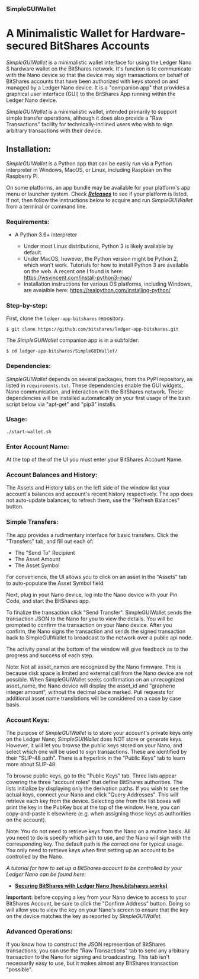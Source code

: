 ### SimpleGUIWallet

# A Minimalistic Wallet for Hardware-secured BitShares Accounts

_SimpleGUIWallet_ is a minimalistic wallet interface for using the Ledger Nano S hardware wallet on the BitShares network.  It's function is to communicate with the Nano device so that the device may sign transactions on behalf of BitShares accounts that have been authorized with keys stored on and managed by a Ledger Nano device.  It is a "companion app" that provides a graphical user interface (GUI) to the BitShares App running within the Ledger Nano device.

_SimpleGUIWallet_ is a minimalistic wallet, intended primarily to support simple transfer operations, although it does also provide a "Raw Transactions" facility for technically-inclined users who wish to sign arbitrary transactions with their device.

## Installation:

_SimpleGUIWallet_ is a Python app that can be easily run via a Python interpreter in Windows, MacOS, or Linux, including Raspbian
on the Raspberry Pi.

On some platforms, an app bundle may be available for your platform's app menu or launcher system.  Check _**[Releases](https://github.com/bitshares/ledger-app-bitshares/releases)**_ to see if your platform is listed.  If not, then follow the instructions below to acquire and run _SimpleGUIWallet_ from a terminal or command line.

### Requirements:

* A Python 3.6+ interpreter

  * Under most Linux distributions, Python 3 is likely available by default.
  * Under MacOS, however, the Python version might be Python 2, which won't work.  Tutorials for how to install Python 3 are available on the web.  A recent one I found is here: https://wsvincent.com/install-python3-mac/
  * Installation instructions for various OS platforms, including Windows, are avaialble here: https://realpython.com/installing-python/

### Step-by-step:

First, clone the `ledger-app-bitshares` repository:

```
$ git clone https://github.com/bitshares/ledger-app-bitshares.git
```

The _SimpleGUIWallet_ companion app is in a subfolder:

```
$ cd ledger-app-bitshares/SimpleGUIWallet/
```

### Dependencies:

_SimpleGUIWallet_ depends on several packages, from the PyPI repository, as listed in `requirements.txt`.  These dependencies enable the GUI widgets, Nano communication, and interaction with the BitShares network.  These dependencies will be installed automatically on your first usage of the bash script below via "apt-get" and "pip3" installs.

### Usage:

```
./start-wallet.sh
```

### Enter Account Name:

At the top of the of the UI you must enter your BitShares Account Name.

### Account Balances and History:

The Assets and History tabs on the left side of the window list your account's balances and account's recent history respectively.  The app does not auto-update balances; to refresh them, use the "Refresh Balances" button.

### Simple Transfers:

The app provides a rudimentary interface for basic transfers.  Click the "Transfers" tab, and fill out each of:

* The "Send To" Recipient
* The Asset Amount
* The Asset Symbol

For convenience, the UI allows you to click on an asset in the "Assets" tab to auto-populate the Asset Symbol field.

Next, plug in your Nano device, log into the Nano device with your Pin Code, and start the BitShares app.

To finalize the transaction click "Send Transfer".  SimpleGUIWallet sends the transaction JSON to the Nano for you to view the details.  You will be prompted to confirm the transaction on your Nano device.   After you confirm, the Nano signs the transaction and sends the signed transaction back to SimpleGUIWallet to broadcast to the network over a public api node.

The activity panel at the bottom of the window will give feedback as to the progress and success of each step.

Note: Not all asset_names are recognized by the Nano firmware.  This is because disk space is limited and external call from the Nano device are not possible.   When SimpleGUIWallet seeks confirmation on an unrecognized asset_name, the Nano device will display the asset_id and "graphene integer amount", without the decimal place marked.  Pull requests for additional asset name translations will be considered on a case by case basis.

### Account Keys:

The purpose of _SimpleGUIWallet_ is to store your account's private keys only on the Ledger Nano;  _SimpleGUIWallet_ does NOT store or generate keys.  However, it will let you browse the public keys stored on your Nano, and select which one will be used to sign transactions.  These are identified by their "SLIP-48 path".  There is a hyperlink in the "Public Keys" tab to learn more about SLIP-48.

To browse public keys, go to the "Public Keys" tab.  Three lists appear covering the three "account roles" that define BitShares authorities.  The lists initialize by displaying only the derivation paths.  If you wish to see the actual keys, connect your Nano and click "Query Addresses".  This will retrieve each key from the device.  Selecting one from the list boxes will print the key in the PubKey box at the top of the window.  Here, you can copy-and-paste it elsewhere (e.g. when assigning those keys as authorities on the account).

Note: You do not need to retrieve keys from the Nano on a routine basis.  All you need to do is specify which path to use, and the Nano will sign with the corresponding key.  The default path is the correct one for typical usage.  You only need to retrieve keys when first setting up an account to be controlled by the Nano.

_A tutorial for how to set up a BitShares account to be controlled by your Ledger Nano can be found here:_

* **[Securing BitShares with Ledger Nano (how.bitshares.works)](https://how.bitshares.works/en/master/user_guide/ledger_nano.html)**

**Important:** before copying a key from your Nano device to access to your BitShares Account, be sure to click the "Confirm Address" button.  Doing so will allow you to view the key on your Nano's screen to ensure that the key on the device matches the key as reported by _SimpleGUIWallet_.

### Advanced Operations:

If you know how to construct the JSON represention of BitShares transactions, you can use the "Raw Transactions" tab to send any arbitrary transaction to the Nano for signing and broadcasting.  This tab isn't necessarily easy to use, but it makes almost any BitShares transaction "possible".
